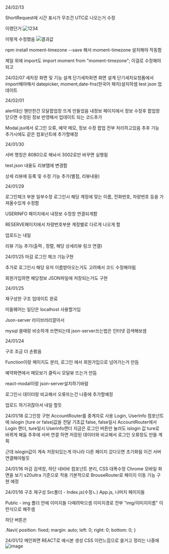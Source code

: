 24/02/13

ShortRequest에 시간 표시가 무조건 UTC로 나오는거 수정 

이랬던거
![1234](https://github.com/Pankgo/CarWasher/assets/147930457/06271fc1-c58e-4b82-9e39-0e37e7ed370e)

이렇게 수정했음
![결과값](https://github.com/Pankgo/CarWasher/assets/147930457/aab0d0ec-7d18-4fee-aefd-549922a4d7e4)

npm install moment-timezone --save 해서 moment-timezone 설치해야 작동함

제일 위에 import도 import moment from "moment-timezone"; 이걸로 수정해야되고

24/02/07
세차장 화면 및 기능 설계
단기세차화면 화면 설계
단기세차요청폼에서 import해야해서 datepicker, moment,date-fns(한국어 패치)설치하셈
test json 업데이트

24/02/01

alert대신 웬만한건 모달팝업창 뜨게 만들었음 내정보 페이지에서 정보 수정후 팝업창 닫으면 수정된 정보 반영해서 업데이트 되는 코드추가

Modal.jsx에서 로그인 오류, 예약 메모, 정보 수정 팝업 전부 처리하고있음 추후 기능 추가시에도 같은 컴포넌트에 추가할예정

24/01/30

서버 명칭은 8080으로 해놔서 3002로만 바꾸면 실행됨

test.json 내용도 리뷰땜에 변경함

상세 리뷰에 등록 및 수정 기능 추가(별점, 리뷰내용)


24/01/29

로그인체크 부분 일부수정 로그인시 해당 계정에 맞는 이름, 전화번호, 차량번호 등을 가져올수있게 수정함 

USERINFO 페이지에서 내정보 수정창 연결되게함 

RESERVE페이지에서 차량번호부분 계정별로 다르게 나오게 함 

업로드는 내일

리뷰 기능 추가(출력 , 정렬, 해당 상세리뷰 링크 연결)


24/01/25 마감 
로그인 체크 기능구현 

추가로 로그인시 해당 유저 이름받아오는거도 고려해서 코드 수정해야됨 

회원가입하면 해당정보 JSON파일에 저장되는거도 구현

24/01/25

재구성한 구조 업데이트 완료 

미들웨어는 일단은 localhost 사용할거임 

Json-server 라이브러리깔아서

mysql 쓸때랑 비슷하게 쓰면되는데 json-server쓰는법은 인터넷 검색해보셈 

24/01/24

구조 조금 더 손봤음 

Function이랑 페이지도 분리, 로그인 에서 회원가입으로 넘어가는거 만듬

예약화면에서 메모보기 클릭시 모달뷰 뜨는거 만듬 

react-modal이랑 json-server설치하기바람 

로그인시 데이터랑 비교해서 오류뜨는건 나중에 추가할예정 

업로드 하기귀찮아서 내일 할듯











24/01/18
로그인창 구현 AccountRouter를 중계자로 사용 
Login, UserInfo 컴포넌트에 islogin [ture or false]값을 전달 
기초값 false, false일시 AccountRouter에서 Login 랜더, ture일시 Userinfo랜더
지금은 로그인 버튼만 눌러도 islogin 값 ture로 바뀌게 해둠 추후에 서버 연결 하면 
저장된 데이터와 비교해서 로그인 오류창도 만들 계획 

근데 islogin값이 계속 저장되있는게 아니라 다른 페이지 갔다오면 초기화됨 
이건 서버 연결해야될듯


24/01/16 마감 
검색창, 하단 네비바 컴포넌트 분리, CSS 대폭수정
Chrome 모바일 화면을 보기 s20ultra 기준으로 적용 
기본적으로 BrouseRouter로 페이지 이동 기능 구현 예정 




24/01/16
구조 재구성 
Src폴더 - Index.js(수정ㄴ) App.js, 나머지 페이지들 

Public - img 폴더 안에 이미지들 다때려박으셈 이미지경로 전부 "img/이미지이름" 이런식으로 해주셈

하단 버튼은 

.Navi{
    position: fixed;
    margin: auto;
    left: 0;
    right: 0;
    bottom: 0;
}







24/01/12 
메인화면 REACT로 예시본 생성 
CSS 이런느낌으로 쓸거고 정리는 나중에 
![image](https://github.com/Pankgo/CarWasher/assets/147930457/66fe45f8-6a94-4832-a084-550349e67fe3)
